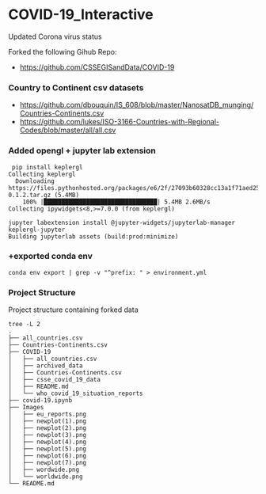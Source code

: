 # COVID-19_Interactive
Updated Corona virus status

Forked the following Gihub Repo:
* https://github.com/CSSEGISandData/COVID-19

### Country to Continent csv datasets

* https://github.com/dbouquin/IS_608/blob/master/NanosatDB_munging/Countries-Continents.csv
* https://github.com/lukes/ISO-3166-Countries-with-Regional-Codes/blob/master/all/all.csv

### Added opengl + jupyter lab extension

```
 pip install keplergl
Collecting keplergl
  Downloading https://files.pythonhosted.org/packages/e6/2f/27093b60328cc13a1f71aed25ee9f63c0a2094efd931a7275da33b297975/keplergl-0.1.2.tar.gz (5.4MB)
    100% |████████████████████████████████| 5.4MB 2.6MB/s 
Collecting ipywidgets<8,>=7.0.0 (from keplergl)

jupyter labextension install @jupyter-widgets/jupyterlab-manager keplergl-jupyter
Building jupyterlab assets (build:prod:minimize)
```

### +exported conda env

```jql
conda env export | grep -v "^prefix: " > environment.yml
```

### Project Structure

Project structure containing forked data

```
tree -L 2
.
├── all_countries.csv
├── Countries-Continents.csv
├── COVID-19
│   ├── all_countries.csv
│   ├── archived_data
│   ├── Countries-Continents.csv
│   ├── csse_covid_19_data
│   ├── README.md
│   └── who_covid_19_situation_reports
├── covid-19.ipynb
├── Images
│   ├── eu_reports.png
│   ├── newplot(1).png
│   ├── newplot(2).png
│   ├── newplot(3).png
│   ├── newplot(4).png
│   ├── newplot(5).png
│   ├── newplot(6).png
│   ├── newplot(7).png
│   ├── wordwide.png
│   └── worldwide.png
└── README.md
```


